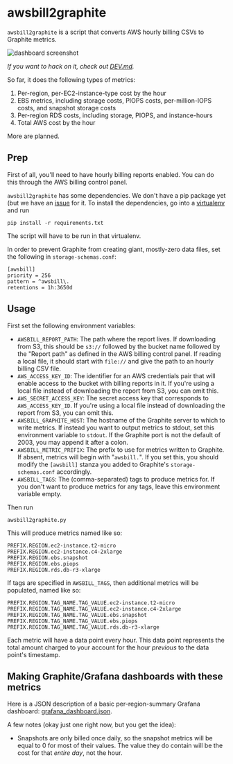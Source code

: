 # awsbill2graphite

`awsbill2graphite` is a script that converts AWS hourly billing CSVs to Graphite metrics.

![dashboard screenshot](https://raw.githubusercontent.com/danslimmon/awsbill2graphite/master/static/dashboard.png)

_If you want to hack on it, check out [DEV.md](https://github.com/danslimmon/awsbill2graphite/blob/master/DEV.md)._

So far, it does the following types of metrics:

1. Per-region, per-EC2-instance-type cost by the hour
2. EBS metrics, including storage costs, PIOPS costs, per-million-IOPS costs, and snapshot
   storage costs
3. Per-region RDS costs, including storage, PIOPS, and instance-hours
4. Total AWS cost by the hour

More are planned.


## Prep

First of all, you'll need to have hourly billing reports enabled. You can do this
through the AWS billing control panel.

`awsbill2graphite` has some dependencies. We don't have a pip package yet (but we
have an [issue](https://github.com/danslimmon/awsbill2graphite/issues/1) for it. To
install the dependencies, go into a
[virtualenv](http://docs.python-guide.org/en/latest/dev/virtualenvs/) and run

    pip install -r requirements.txt

The script will have to be run in that virtualenv.

In order to prevent Graphite from creating giant, mostly-zero data files, set the
following in `storage-schemas.conf`:

    [awsbill]
    priority = 256
    pattern = ^awsbill\.
    retentions = 1h:3650d

## Usage

First set the following environment variables:

* `AWSBILL_REPORT_PATH`: The path where the report lives. If downloading from S3, this
  should be `s3://` followed by the bucket name followed by the "Report path" as defined
  in the AWS billing control panel. If reading a local file, it should start with
 `file://` and give the path to an hourly billing CSV file.
* `AWS_ACCESS_KEY_ID`: The identifier for an AWS credentials pair that will enable access
  to the bucket with billing reports in it. If you're using a local file instead of
  downloading the report from S3, you can omit this.
* `AWS_SECRET_ACCESS_KEY`: The secret access key that corresponds to `AWS_ACCESS_KEY_ID`.
  If you're using a local file instead of downloading the report from S3, you can omit
  this.
* `AWSBILL_GRAPHITE_HOST`: The hostname of the Graphite server to which to write metrics.
  If instead you want to output metrics to stdout, set this environment variable to
  `stdout`. If the Graphite port is not the default of 2003, you may append it after a
  colon.
* `AWSBILL_METRIC_PREFIX`: The prefix to use for metrics written to Graphite. If absent,
  metrics will begin with "`awsbill.`". If you set this, you should modify the `[awsbill]`
  stanza you added to Graphite's `storage-schemas.conf` accordingly.
* `AWSBILL_TAGS`: The (comma-separated) tags to produce metrics for. If you don't want
  to produce metrics for any tags, leave this environment variable empty.

Then run

    awsbill2graphite.py

This will produce metrics named like so:

    PREFIX.REGION.ec2-instance.t2-micro
    PREFIX.REGION.ec2-instance.c4-2xlarge
    PREFIX.REGION.ebs.snapshot
    PREFIX.REGION.ebs.piops
    PREFIX.REGION.rds.db-r3-xlarge

If tags are specified in `AWSBILL_TAGS`, then additional metrics will be populated, named
like so:

    PREFIX.REGION.TAG_NAME.TAG_VALUE.ec2-instance.t2-micro
    PREFIX.REGION.TAG_NAME.TAG_VALUE.ec2-instance.c4-2xlarge
    PREFIX.REGION.TAG_NAME.TAG_VALUE.ebs.snapshot
    PREFIX.REGION.TAG_NAME.TAG_VALUE.ebs.piops
    PREFIX.REGION.TAG_NAME.TAG_VALUE.rds.db-r3-xlarge

Each metric will have a data point every hour. This data point represents the total amount
charged to your account for the hour _previous_ to the data point's timestamp.

## Making Graphite/Grafana dashboards with these metrics

Here is a JSON description of a basic per-region-summary Grafana dashboard: [grafana_dashboard.json](https://github.com/danslimmon/awsbill2graphite/blob/master/static/grafana_dashboard.json).

A few notes (okay just one right now, but you get the idea):

* Snapshots are only billed once daily, so the snapshot metrics will be equal to 0 for
  most of their values. The value they do contain will be the cost for that _entire day_,
  not the hour.
